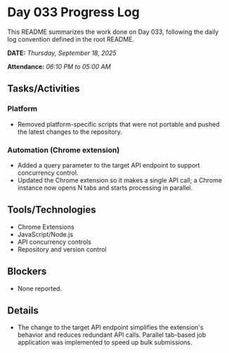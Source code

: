 # Day 033 Progress Log

This README summarizes the work done on Day 033, following the daily log convention defined in the root README.

**DATE:** _Thursday, September 18, 2025_

**Attendance:** _06:10 PM to 05:00 AM_

## Tasks/Activities

### Platform

- Removed platform-specific scripts that were not portable and pushed the latest changes to the repository.

### Automation (Chrome extension)

- Added a query parameter to the target API endpoint to support concurrency control.
- Updated the Chrome extension so it makes a single API call; a Chrome instance now opens N tabs and starts processing in parallel.

## Tools/Technologies

- Chrome Extensions
- JavaScript/Node.js
- API concurrency controls
- Repository and version control

## Blockers

- None reported.

## Details

- The change to the target API endpoint simplifies the extension's behavior and reduces redundant API calls. Parallel tab-based job application was implemented to speed up bulk submissions.
